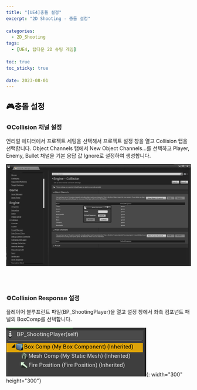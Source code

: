 ```yaml
---
title: "[UE4]충돌 설정"
excerpt: "2D Shooting - 충돌 설정"

categories:
  - 2D_Shooting
tags:
  - [UE4, 탑다운 2D 슈팅 게임]

toc: true
toc_sticky: true

date: 2023-08-01
---
```


## 🎮충돌 설정
### ⚙️Collision 채널 설정
언리얼 에디터에서 프로젝트 세팅을 선택해서 프로젝트 설정 창을 열고 Collision 탭을 선택합니다. Object Channels 탭에서 New Object Channels...를 선택하고 Player, Enemy, Bullet 채널을 기본 응답 값 Ignore로 설정하여 생성합니다.

![SetCollisionChannel](/assets/images/2DShooting/SetCollisionChannel.png)

<br><br>

### ⚙️Collision Response 설정
플레이어 블루프린트 파일(BP_ShootingPlayer)을 열고 설정 창에서 좌측 컴포넌트 패널의 BoxComp를 선택합니다.

![SetCollisionChannel](/assets/images/2DShooting/BoxComp.png){: width="300" height="300"}

<br><br>